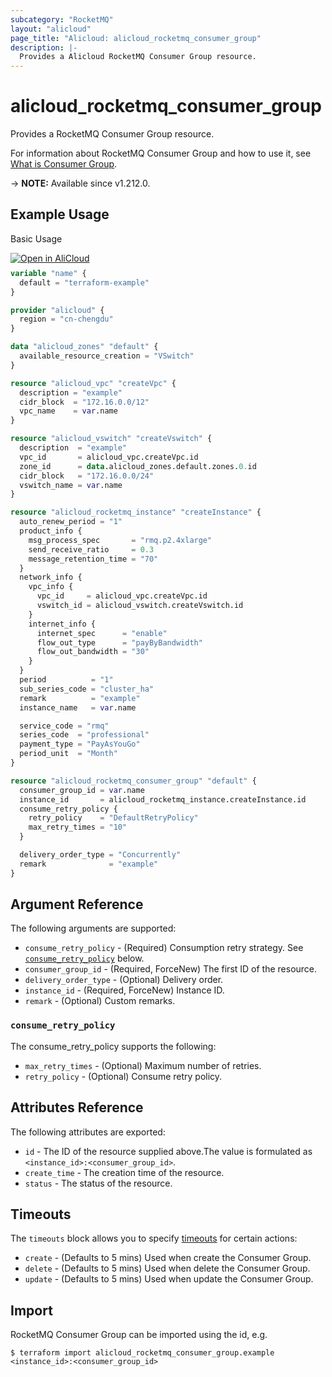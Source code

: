 ```yaml
---
subcategory: "RocketMQ"
layout: "alicloud"
page_title: "Alicloud: alicloud_rocketmq_consumer_group"
description: |-
  Provides a Alicloud RocketMQ Consumer Group resource.
---
```


# alicloud_rocketmq_consumer_group

Provides a RocketMQ Consumer Group resource. 

For information about RocketMQ Consumer Group and how to use it, see [What is Consumer Group](https://www.alibabacloud.com/help/en/apsaramq-for-rocketmq/cloud-message-queue-rocketmq-5-x-series/developer-reference/api-rocketmq-2022-08-01-createconsumergroup).

-> **NOTE:** Available since v1.212.0.

## Example Usage

Basic Usage

<div style="display: block;margin-bottom: 40px;"><div class="oics-button" style="float: right;position: absolute;margin-bottom: 10px;">
  <a href="https://api.aliyun.com/terraform?resource=alicloud_rocketmq_consumer_group&exampleId=60314daf-73d2-2869-bcbb-6ae84443a0bc853dc213&activeTab=example&spm=docs.r.rocketmq_consumer_group.0.60314daf73&intl_lang=EN_US" target="_blank">
    <img alt="Open in AliCloud" src="https://img.alicdn.com/imgextra/i1/O1CN01hjjqXv1uYUlY56FyX_!!6000000006049-55-tps-254-36.svg" style="max-height: 44px; max-width: 100%;">
  </a>
</div></div>

```terraform
variable "name" {
  default = "terraform-example"
}

provider "alicloud" {
  region = "cn-chengdu"
}

data "alicloud_zones" "default" {
  available_resource_creation = "VSwitch"
}

resource "alicloud_vpc" "createVpc" {
  description = "example"
  cidr_block  = "172.16.0.0/12"
  vpc_name    = var.name
}

resource "alicloud_vswitch" "createVswitch" {
  description  = "example"
  vpc_id       = alicloud_vpc.createVpc.id
  zone_id      = data.alicloud_zones.default.zones.0.id
  cidr_block   = "172.16.0.0/24"
  vswitch_name = var.name
}

resource "alicloud_rocketmq_instance" "createInstance" {
  auto_renew_period = "1"
  product_info {
    msg_process_spec       = "rmq.p2.4xlarge"
    send_receive_ratio     = 0.3
    message_retention_time = "70"
  }
  network_info {
    vpc_info {
      vpc_id     = alicloud_vpc.createVpc.id
      vswitch_id = alicloud_vswitch.createVswitch.id
    }
    internet_info {
      internet_spec      = "enable"
      flow_out_type      = "payByBandwidth"
      flow_out_bandwidth = "30"
    }
  }
  period          = "1"
  sub_series_code = "cluster_ha"
  remark          = "example"
  instance_name   = var.name

  service_code = "rmq"
  series_code  = "professional"
  payment_type = "PayAsYouGo"
  period_unit  = "Month"
}

resource "alicloud_rocketmq_consumer_group" "default" {
  consumer_group_id = var.name
  instance_id       = alicloud_rocketmq_instance.createInstance.id
  consume_retry_policy {
    retry_policy    = "DefaultRetryPolicy"
    max_retry_times = "10"
  }

  delivery_order_type = "Concurrently"
  remark              = "example"
}
```

## Argument Reference

The following arguments are supported:
* `consume_retry_policy` - (Required) Consumption retry strategy. See [`consume_retry_policy`](#consume_retry_policy) below.
* `consumer_group_id` - (Required, ForceNew) The first ID of the resource.
* `delivery_order_type` - (Optional) Delivery order.
* `instance_id` - (Required, ForceNew) Instance ID.
* `remark` - (Optional) Custom remarks.

### `consume_retry_policy`

The consume_retry_policy supports the following:
* `max_retry_times` - (Optional) Maximum number of retries.
* `retry_policy` - (Optional) Consume retry policy.

## Attributes Reference

The following attributes are exported:
* `id` - The ID of the resource supplied above.The value is formulated as `<instance_id>:<consumer_group_id>`.
* `create_time` - The creation time of the resource.
* `status` - The status of the resource.

## Timeouts

The `timeouts` block allows you to specify [timeouts](https://www.terraform.io/docs/configuration-0-11/resources.html#timeouts) for certain actions:
* `create` - (Defaults to 5 mins) Used when create the Consumer Group.
* `delete` - (Defaults to 5 mins) Used when delete the Consumer Group.
* `update` - (Defaults to 5 mins) Used when update the Consumer Group.

## Import

RocketMQ Consumer Group can be imported using the id, e.g.

```shell
$ terraform import alicloud_rocketmq_consumer_group.example <instance_id>:<consumer_group_id>
```